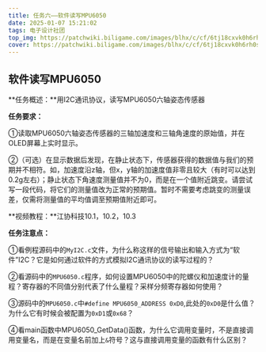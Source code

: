 ```yaml
---
title: 任务六——软件读写MPU6050
date: 2025-01-07 15:21:02
tags: 电子设计社团
top_img: https://patchwiki.biligame.com/images/blhx/c/cf/6tj18cxvk0h6rh0s3l2nczv8zggspm1.png
cover: https://patchwiki.biligame.com/images/blhx/c/cf/6tj18cxvk0h6rh0s3l2nczv8zggspm1.png
---
```


## 软件读写MPU6050

**任务概述：**用I2C通讯协议，读写MPU6050六轴姿态传感器

**任务要求：**

①读取MPU6050六轴姿态传感器的三轴加速度和三轴角速度的原始值，并在OLED屏幕上实时显示。

②（可选）在显示数据后发现，在静止状态下，传感器获得的数据值与我们的预期并不相符。如，加速度沿z轴，但x，y轴的加速度值非零且较大（有时可以达到0.2g左右）；静止状态下角速度测量值并不为0，而是在一个值附近跳变。请尝试写一段代码，将它们的测量值改为正常的预期值。暂时不需要考虑跳变的测量误差，仅需将测量值的平均值调至预期值附近即可。

**视频教程：**江协科技10.1，10.2，10.3

**任务注意点：**

①看例程源码中的`MyI2C.c`文件，为什么称这样的信号输出和输入方式为“软件”I2C？它是如何通过软件的方式模拟I2C通讯协议的读写过程的？

②看源码中的`MPU6050.c`程序，如何设置MPU6050中的陀螺仪和加速度计的量程？寄存器的不同值分别代表了什么量程？采样分频寄存器如何使用？

③源码中的`MPU6050.c`中`#define MPU6050_ADDRESS 0xD0`,此处的`0xD0`是什么值？为什么它有时候会被配置为`0xD1`或`0x68`？

④看main函数中MPU6050_GetData()函数，为什么它调用变量时，不是直接调用变量名，而是在变量名前加上`&`符号？这与直接调用变量的函数有什么区别？
